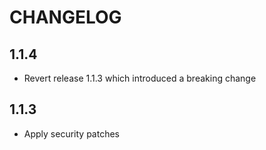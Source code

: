 # CHANGELOG

## 1.1.4

- Revert release 1.1.3 which introduced a breaking change

## 1.1.3

- Apply security patches
